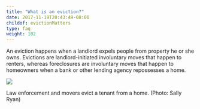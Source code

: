 ```yaml
---
title: "What is an eviction?"
date: 2017-11-19T20:43:49-08:00
childof: evictionMatters
type: faq
weight: 102
---
```

An eviction happens when a landlord expels people from property he or she owns. Evictions are landlord-initiated involuntary moves that happen to renters, whereas foreclosures are involuntary moves that happen to homeowners when a bank or other lending agency repossesses a home. 

<img src="/images/assets/woman-evicted-from-home.jpg" /><div class="caption"><span class="subcopy ital">Law enforcement and movers evict a tenant from a home.</span> <span class="subcopy credit">(Photo: Sally Ryan)</div>
